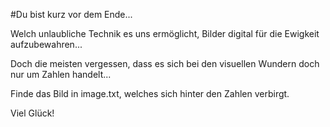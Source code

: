 #Du bist kurz vor dem Ende...

Welch unlaubliche Technik es uns ermöglicht, Bilder digital für die Ewigkeit aufzubewahren...

Doch die meisten vergessen, dass es sich bei den visuellen Wundern doch nur um Zahlen handelt... 

Finde das Bild in image.txt, welches sich hinter den Zahlen verbirgt. 

Viel Glück! 

